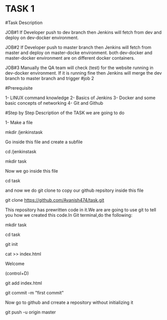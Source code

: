 # TASK 1

#Task Description

JOB#1
If Developer push to dev branch then Jenkins will fetch from dev and deploy on dev-docker environment.

JOB#2
If Developer push to master branch then Jenkins will fetch from master and deploy on master-docke environment.
both dev-docker and master-docker environment are on different docker containers.

JOB#3
Manually the QA team will check (test) for the website running in dev-docker environment. If it is running fine then Jenkins will merge the dev branch to master branch and trigger #job 2

#Prerequisite

1- LINUX command knowledge
2- Basics of Jenkins
3- Docker and some basic concepts of networking
4- Git and Github

#Step by Step Description of the TASK we are going to do

1- Make a file 


   mkdir /jenkinstask


Go inside this file and create a subfile


  cd /jenkinstask


  mkdir task



Now we go inside this file


  cd task


and now we do git clone to copy our github repsitory inside this file


  git clone https://github.com/Avanish474/task.git
  
  
This repository has prewritten code in it.We are are going to use git to tell you how we created this code.In Git terminal,do the following:


  mkdir task
  
  
  cd task
  
  
  git init
 
  
  cat >> index.html
  
  Welcome
  
  (control+D)
  
  
  git add index.html
  
  
  git commit -m "first commit"
  
  
  Now go to github and crreate a repository without initializing it 
  
  git push -u origin master
  
  
  
  
  
